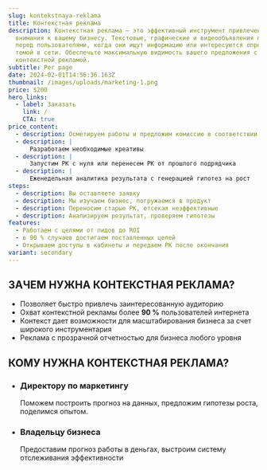 ```yaml
---
slug: kontekstnaya-reklama
title: Контекстная реклама
description: Контекстная реклама — это эффективный инструмент привлечения
  внимания к вашему бизнесу. Текстовые, графические и видеообъявления появляются
  перед пользователями, когда они ищут информацию или интересуются определенной
  темой в сети. Обеспечьте максимальную видимость вашего предложения с нашей
  контекстной рекламой.
subtitle: Per page
date: 2024-02-01T14:56:36.163Z
thumbnail: /images/uploads/marketing-1.png
price: $200
hero_links:
  - label: Заказать
    link: /
    CTA: true
price_content:
  - description: Осметируем работы и предложим комиссию в соответствии с вашими задачами
  - description: |
      Разработаем необходимые креативы
  - description: |
      Запустим РК с нуля или перенесем РК от прошлого подрядчика
  - description: |
      Еженедельная аналитика результата с генерацией гипотез на рост
steps:
  - description: Вы оставляете заявку
  - description: Мы изучаем бизнес, погружаемся в продукт
  - description: Переносим старые РК, отсекая неэффективные
  - description: Анализируем результат, проверяем гипотезы
features:
  - Работаем с целями от лидов до ROI
  - в 90 % случаев достигаем поставленных целей
  - Открываем доступы в кабинеты и передаем РК после окончания
variant: secondary
---
```

## ЗАЧЕМ НУЖНА КОНТЕКСТНАЯ РЕКЛАМА?

* Позволяет быстро привлечь заинтересованную аудиторию
* Охват контекстной рекламы более **90 %** пользователей интернета
* Контекст дает возможности для масштабирования бизнеса за счет широкого инструментария
* Реклама с прозрачной отчетностью для бизнеса любого уровня

## КОМУ НУЖНА КОНТЕКСТНАЯ РЕКЛАМА?

* ### Директору по маркетингу

  Поможем построить прогноз на данных, предложим гипотезы роста, поделимся опытом.
* ### Владельцу бизнеса 

  Предоставим прогноз работы в деньгах, выстроим систему отслеживания эффективности
